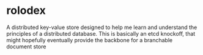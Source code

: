 # rolodex
A distributed key-value store designed to help me learn and understand the principles of a distributed database. This is basically an etcd knockoff, that might hopefully eventually provide the backbone for a branchable document store
